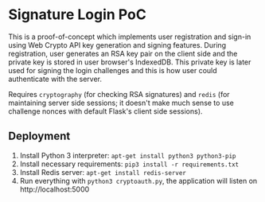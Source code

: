 Signature Login PoC
===================

This is a proof-of-concept which implements user registration and sign-in using Web Crypto API key generation
and signing features. During registration, user generates an RSA key pair on the client side and the private key
is stored in user browser's IndexedDB. This private key is later used for signing the login challenges and this
is how user could authenticate with the server.

Requires `cryptography` (for checking RSA signatures) and `redis` (for maintaining server side sessions; it doesn't
make much sense to use challenge nonces with default Flask's client side sessions).


Deployment
----------

1. Install Python 3 interpreter: `apt-get install python3 python3-pip`
2. Install necessary requirements: `pip3 install -r requirements.txt`
3. Install Redis server: `apt-get install redis-server`
4. Run everything with `python3 cryptoauth.py`, the application will listen on http://localhost:5000